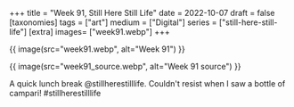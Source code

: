 +++
title = "Week 91, Still Here Still Life"
date = 2022-10-07
draft =  false
[taxonomies]
tags = ["art"]
medium = ["Digital"]
series = ["still-here-still-life"]
[extra]
 images= ["week91.webp"]
+++

{{ image(src="week91.webp", alt="Week 91") }}

{{ image(src="week91_source.webp", alt="Week 91 source") }}

A quick lunch break @stillherestilllife. Couldn't resist when I saw a bottle of campari! \#stillherestilllife
